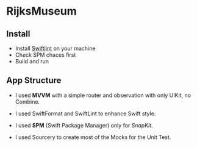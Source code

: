 # RijksMuseum

## Install

* Install [Swiftlint](https://github.com/realm/SwiftLint) on your machine
* Check SPM chaces first
* Build and run

## App Structure

* I used **MVVM** with a simple router and observation with only UIKit, no Combine.

* I used SwiftFormat and SwiftLint to enhance Swift style.

* I used **SPM** (Swift Package Manager) only for *SnapKit*.

* I used Sourcery to create most of the Mocks for the Unit Test.
